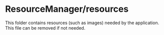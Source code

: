 # ResourceManager/resources

This folder contains resources (such as images) needed by the application. This file can
be removed if not needed.
